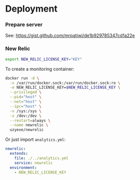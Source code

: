 # Deployment

### Prepare server

See: https://gist.github.com/mrpatiwi/de1b929785347cd1a22e

### New Relic

```sh
export NEW_RELIC_LICENSE_KEY="KEY"
```

To create a monitoring container:
```sh
docker run -d \
  -v /var/run/docker.sock:/var/run/docker.sock:ro \
  -e NEW_RELIC_LICENSE_KEY=$NEW_RELIC_LICENSE_KEY \
  --privileged \
  --pid="host" \
  --net="host" \
  --ipc="host" \
  -v /sys:/sys \
  -v /dev:/dev \
  --restart=always \
  --name newrelic \
  uzyexe/newrelic
```

Or just import `analytics.yml`:
```yml
newrelic:
  extends:
    file: ./../analytics.yml
    service: newrelic
  environment:
    - NEW_RELIC_LICENSE_KEY
```
